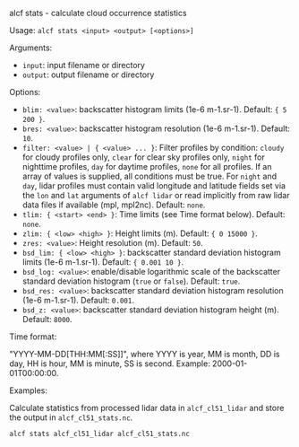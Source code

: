 
alcf stats - calculate cloud occurrence statistics

Usage: `alcf stats <input> <output> [<options>]`

Arguments:

- `input`: input filename or directory
- `output`: output filename or directory

Options:

- `blim: <value>`: backscatter histogram limits (1e-6 m-1.sr-1).
    Default: `{ 5 200 }`.
- `bres: <value>`: backscatter histogram resolution (1e-6 m-1.sr-1).
    Default: `10`.
- `filter: <value> | { <value> ... }`: Filter profiles by condition: `cloudy` for
    cloudy profiles only, `clear` for clear sky profiles only, `night` for
    nighttime profiles, `day` for daytime profiles, `none` for all profiles.
    If an array of values is supplied, all conditions must be true. For `night`
    and `day`, lidar profiles must contain valid longitude and latitude
    fields set via the `lon` and `lat` arguments of `alcf lidar` or read
    implicitly from raw lidar data files if available (mpl, mpl2nc).
    Default: `none`.
- `tlim: { <start> <end> }`: Time limits (see Time format below).
    Default: `none`.
- `zlim: { <low> <high> }`: Height limits (m). Default: `{ 0 15000 }`.
- `zres: <value>`: Height resolution (m). Default: `50`.
- `bsd_lim: { <low> <high> }`: backscatter standard deviation histogram limits
    (1e-6 m-1.sr-1). Default: `{ 0.001 10 }`.
- `bsd_log: <value>`: enable/disable logarithmic scale of the backscatter
    standard deviation histogram (`true` or `false`). Default: `true`.
- `bsd_res: <value>`: backscatter standard deviation histogram resolution
    (1e-6 m-1.sr-1). Default: `0.001`.
- `bsd_z: <value>`: backscatter standard deviation histogram height (m).
    Default: `8000`.

Time format:

"YYYY-MM-DD[THH:MM[:SS]]", where YYYY is year, MM is month, DD is day,
HH is hour, MM is minute, SS is second. Example: 2000-01-01T00:00:00.

Examples:

Calculate statistics from processed lidar data in `alcf_cl51_lidar`
and store the output in `alcf_cl51_stats.nc`.

    alcf stats alcf_cl51_lidar alcf_cl51_stats.nc
	